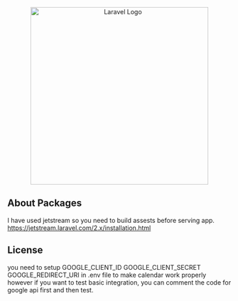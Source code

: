 <p align="center"><a href="https://laravel.com" target="_blank"><img src="https://raw.githubusercontent.com/laravel/art/master/logo-lockup/5%20SVG/2%20CMYK/1%20Full%20Color/laravel-logolockup-cmyk-red.svg" width="400" alt="Laravel Logo"></a></p>


## About Packages

I have used jetstream so you need to build assests before serving app.
https://jetstream.laravel.com/2.x/installation.html


## License
you need to setup 
GOOGLE_CLIENT_ID
GOOGLE_CLIENT_SECRET
GOOGLE_REDIRECT_URI
in .env file to make calendar work properly however if you want to test basic integration, you can comment the code for google api first and then test.
